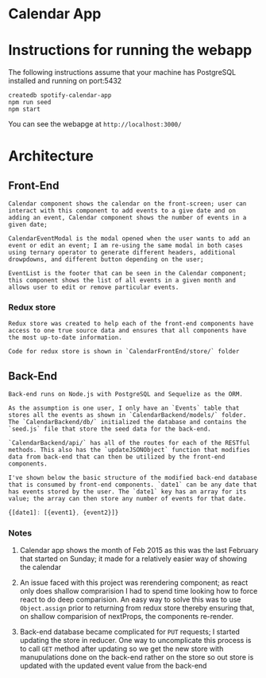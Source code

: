 # Calendar App

# Instructions for running the webapp

The following instructions assume that your machine has PostgreSQL installed and running on port:5432

    createdb spotify-calendar-app
    npm run seed
    npm start

You can see the webapge at `http://localhost:3000/`

# Architecture


## Front-End

    Calendar component shows the calendar on the front-screen; user can interact with this component to add events to a give date and on adding an event, Calendar component shows the number of events in a given date;
    
    CalendarEventModal is the modal opened when the user wants to add an event or edit an event; I am re-using the same modal in both cases using ternary operator to generate different headers, additional drowpdowns, and different button depending on the user;

    EventList is the footer that can be seen in the Calendar component; this component shows the list of all events in a given month and allows user to edit or remove particular events.

### Redux store

    Redux store was created to help each of the front-end components have access to one true source data and ensures that all components have the most up-to-date information.

    Code for redux store is shown in `CalendarFrontEnd/store/` folder

## Back-End

    Back-end runs on Node.js with PostgreSQL and Sequelize as the ORM.

    As the assumption is one user, I only have an `Events` table that stores all the events as shown in `CalendarBackend/models/` folder. The `CalendarBackend/db/` initialized the database and contains the `seed.js` file that store the seed data for the back-end.

    `CalendarBackend/api/` has all of the routes for each of the RESTful methods. This also has the `updateJSONObject` function that modifies data from back-end that can then be utilized by the front-end components.

    I've shown below the basic structure of the modified back-end database that is consumed by front-end components. `date1` can be any date that has events stored by the user. The `date1` key has an array for its value; the array can then store any number of events for that date.

```javascript
{[date1]: [{event1}, {event2}]}
```

### Notes

1. Calendar app shows the month of Feb 2015 as this was the last February that started on Sunday; it made for a relatively easier way of showing the calendar

2. An issue faced with this project was rerendering component; as react only does shallow comprarision I had to spend time looking how to force react to do deep comparision. An easy way to solve this was to use `Object.assign` prior to returning from redux store thereby ensuring that, on shallow comparision of nextProps, the components re-render.

3. Back-end database became complicated for `PUT` requests; I started updating the store in reducer. One way to uncomplicate this process is to call `GET` method after updating so we get the new store with manupulations done on the back-end rather on the store so out store is updated with the updated event value from the back-end


